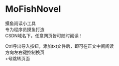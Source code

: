# MoFishNovel

摸鱼阅读小工具  
专为程序员摸鱼打造  
CSDN域名下，任意网页皆可随时阅读！  
  
Ctrl呼出导入按钮，添加txt文件后，即可在正文中间阅读  
方向左右键控制换页  
+号跳转页面  
